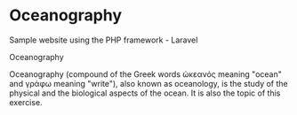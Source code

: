 # Oceanography
Sample website using the PHP framework - Laravel 


Oceanography

Oceanography (compound of the Greek words ὠκεανός meaning "ocean" and γράφω meaning "write"), also known as oceanology, is the study of the physical and the biological aspects of the ocean.
It is also the topic of this exercise.
